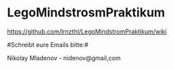 # LegoMindstrosmPraktikum


https://github.com/lrnzthl/LegoMindstromPraktikum/wiki

#Schreibt eure Emails bitte:#

Nikolay Mladenov - nidenov@gmail,com
